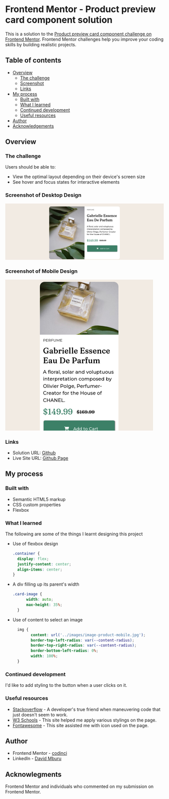# Frontend Mentor - Product preview card component solution

This is a solution to the [Product preview card component challenge on Frontend Mentor](https://www.frontendmentor.io/challenges/product-preview-card-component-GO7UmttRfa). Frontend Mentor challenges help you improve your coding skills by building realistic projects.

## Table of contents

- [Overview](#overview)
  - [The challenge](#the-challenge)
  - [Screenshot](#screenshot)
  - [Links](#links)
- [My process](#my-process)
  - [Built with](#built-with)
  - [What I learned](#what-i-learned)
  - [Continued development](#continued-development)
  - [Useful resources](#useful-resources)
- [Author](#author)
- [Acknowledgements](#acknowlegments)



## Overview

### The challenge

Users should be able to:

- View the optimal layout depending on their device's screen size
- See hover and focus states for interactive elements

### Screenshot of Desktop Design
![](./images/screenshot.png)

### Screenshot of Mobile Design
![](./images/screenshot-mobile-design.png)

### Links

- Solution URL: [Github](https://github.com/codinci/product-card-component)
- Live Site URL: [Github Page](https://codinci.github.io/product-card-component/)

## My process

### Built with

- Semantic HTML5 markup
- CSS custom properties
- Flexbox
### What I learned
The following are some of the things I learnt designing this project
<ul>
  <li>Use of flexbox design</li>

  ```css
  .container {
    display: flex;
    justify-content: center;
    align-items: center;
  }
  ```
  <li>A div filling up its parent's width</li>

  ```css
  .card-image {
        width: auto;
        max-height: 35%;
    }
```
<li>Use of content to select an image</li>

```css
  img {
        content: url('../images/image-product-mobile.jpg');
        border-top-left-radius: var(--content-radius);
        border-top-right-radius: var(--content-radius);
        border-bottom-left-radius: 0%;
        width: 100%;
  }
```

</ul>



### Continued development

I'd like to add styling to the button when a user clicks on it.

### Useful resources

- [Stackoverflow](https://stackoverflow.com/) - A developer's true friend when maneuvering code that just doesn't seem to work.
- [W3 Schools](https://www.w3schools.com) - This site helped me apply various stylings on the page.
- [Fontawesome](https://fontawesome.com) - This site assisted me with icon used on the page.

## Author

- Frontend Mentor - [codinci](https://www.frontendmentor.io/profile/codinci)
- LinkedIn - [David Mburu](https://www.linkedin.com/in/david-mburu-523059127/)

## Acknowlegments
Frontend Mentor and individuals who commented on my submission on Frontend Mentor.

